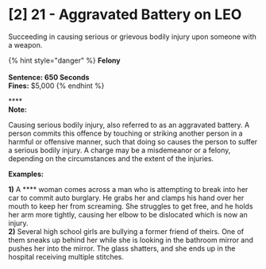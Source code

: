 # \[2] 21 - Aggravated Battery on LEO

Succeeding in causing serious or grievous bodily injury upon someone with a weapon.&#x20;

{% hint style="danger" %}
**Felony**\
\
**Sentence: 650 Seconds**\
**Fines:** $5,000
{% endhint %}

****\
**Note:**

Causing serious bodily injury, also referred to as an aggravated battery. A person commits this offence by touching or striking another person in a harmful or offensive manner, such that doing so causes the person to suffer a serious bodily injury. A charge may be a misdemeanor or a felony, depending on the circumstances and the extent of the injuries.

**Examples:**

**1)** A **** woman comes across a man who is attempting to break into her car to commit auto burglary. He grabs her and clamps his hand over her mouth to keep her from screaming. She struggles to get free, and he holds her arm more tightly, causing her elbow to be dislocated which is now an injury.\
**2)** Several high school girls are bullying a former friend of theirs. One of them sneaks up behind her while she is looking in the bathroom mirror and pushes her into the mirror. The glass shatters, and she ends up in the hospital receiving multiple stitches.
